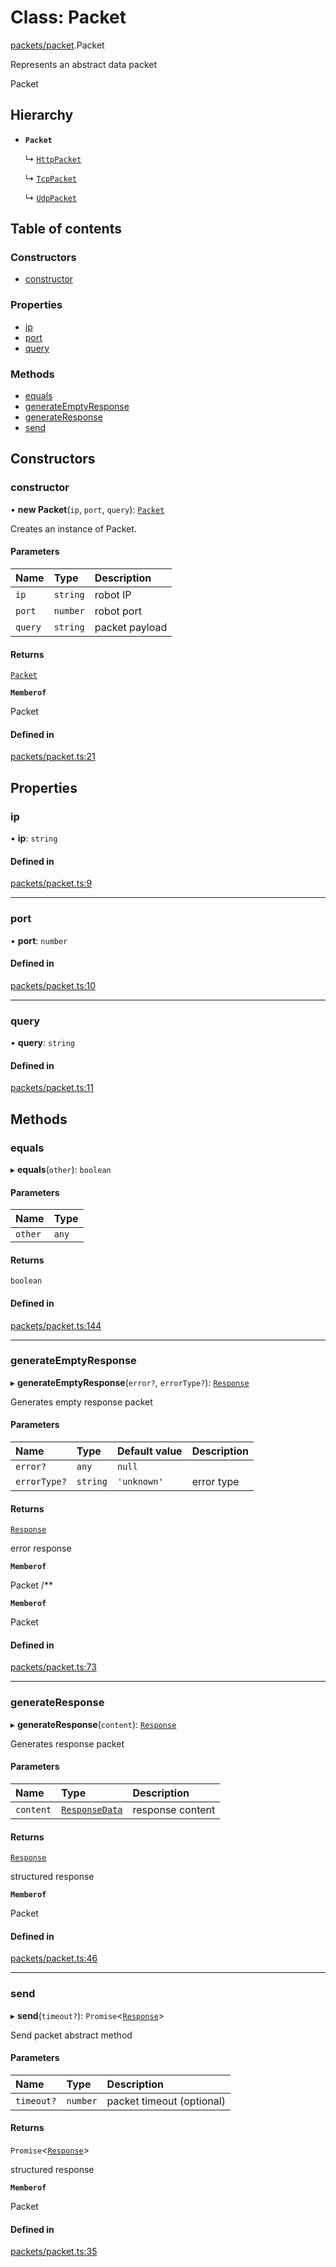 # Class: Packet

[packets/packet](../modules/packets_packet.md).Packet

Represents an abstract data packet

 Packet

## Hierarchy

- **`Packet`**

  ↳ [`HttpPacket`](packets_packet_http.HttpPacket.md)

  ↳ [`TcpPacket`](packets_packet_tcp.TcpPacket.md)

  ↳ [`UdpPacket`](packets_packet_udp.UdpPacket.md)

## Table of contents

### Constructors

- [constructor](packets_packet.Packet.md#constructor)

### Properties

- [ip](packets_packet.Packet.md#ip)
- [port](packets_packet.Packet.md#port)
- [query](packets_packet.Packet.md#query)

### Methods

- [equals](packets_packet.Packet.md#equals)
- [generateEmptyResponse](packets_packet.Packet.md#generateemptyresponse)
- [generateResponse](packets_packet.Packet.md#generateresponse)
- [send](packets_packet.Packet.md#send)

## Constructors

### constructor

• **new Packet**(`ip`, `port`, `query`): [`Packet`](packets_packet.Packet.md)

Creates an instance of Packet.

#### Parameters

| Name | Type | Description |
| :------ | :------ | :------ |
| `ip` | `string` | robot IP |
| `port` | `number` | robot port |
| `query` | `string` | packet payload |

#### Returns

[`Packet`](packets_packet.Packet.md)

**`Memberof`**

Packet

#### Defined in

[packets/packet.ts:21](https://github.com/butter-robotics/Butter.MAS.JavascriptAPI/blob/86ab50c/butter/mas/packets/packet.ts#L21)

## Properties

### ip

• **ip**: `string`

#### Defined in

[packets/packet.ts:9](https://github.com/butter-robotics/Butter.MAS.JavascriptAPI/blob/86ab50c/butter/mas/packets/packet.ts#L9)

___

### port

• **port**: `number`

#### Defined in

[packets/packet.ts:10](https://github.com/butter-robotics/Butter.MAS.JavascriptAPI/blob/86ab50c/butter/mas/packets/packet.ts#L10)

___

### query

• **query**: `string`

#### Defined in

[packets/packet.ts:11](https://github.com/butter-robotics/Butter.MAS.JavascriptAPI/blob/86ab50c/butter/mas/packets/packet.ts#L11)

## Methods

### equals

▸ **equals**(`other`): `boolean`

#### Parameters

| Name | Type |
| :------ | :------ |
| `other` | `any` |

#### Returns

`boolean`

#### Defined in

[packets/packet.ts:144](https://github.com/butter-robotics/Butter.MAS.JavascriptAPI/blob/86ab50c/butter/mas/packets/packet.ts#L144)

___

### generateEmptyResponse

▸ **generateEmptyResponse**(`error?`, `errorType?`): [`Response`](../interfaces/interfaces_response.Response.md)

Generates empty response packet

#### Parameters

| Name | Type | Default value | Description |
| :------ | :------ | :------ | :------ |
| `error?` | `any` | `null` |  |
| `errorType?` | `string` | `'unknown'` | error type |

#### Returns

[`Response`](../interfaces/interfaces_response.Response.md)

error response

**`Memberof`**

Packet
/**

**`Memberof`**

Packet

#### Defined in

[packets/packet.ts:73](https://github.com/butter-robotics/Butter.MAS.JavascriptAPI/blob/86ab50c/butter/mas/packets/packet.ts#L73)

___

### generateResponse

▸ **generateResponse**(`content`): [`Response`](../interfaces/interfaces_response.Response.md)

Generates response packet

#### Parameters

| Name | Type | Description |
| :------ | :------ | :------ |
| `content` | [`ResponseData`](../interfaces/interfaces_response.ResponseData.md) | response content |

#### Returns

[`Response`](../interfaces/interfaces_response.Response.md)

structured response

**`Memberof`**

Packet

#### Defined in

[packets/packet.ts:46](https://github.com/butter-robotics/Butter.MAS.JavascriptAPI/blob/86ab50c/butter/mas/packets/packet.ts#L46)

___

### send

▸ **send**(`timeout?`): `Promise`\<[`Response`](../interfaces/interfaces_response.Response.md)\>

Send packet abstract method

#### Parameters

| Name | Type | Description |
| :------ | :------ | :------ |
| `timeout?` | `number` | packet timeout (optional) |

#### Returns

`Promise`\<[`Response`](../interfaces/interfaces_response.Response.md)\>

structured response

**`Memberof`**

Packet

#### Defined in

[packets/packet.ts:35](https://github.com/butter-robotics/Butter.MAS.JavascriptAPI/blob/86ab50c/butter/mas/packets/packet.ts#L35)

